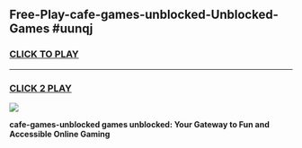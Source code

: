 
## Free-Play-cafe-games-unblocked-Unblocked-Games #uunqj
<h3>
<a href="https://news.freeplayer.one?title=cafe-games-unblocked&ref=8M">CLICK TO PLAY</a></h3>
<hr>

<h3>
<a href="https://news.freeplayer.one?title=cafe-games-unblocked&ref=8M">CLICK 2 PLAY</a>
  
</h3>

<a href="https://news.freeplayer.one?title=cafe-games-unblocked&ref=8M"><img src="https://clearcache.store/games.png"></a>


**cafe-games-unblocked games unblocked: Your Gateway to Fun and Accessible Online Gaming**
